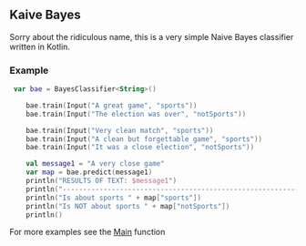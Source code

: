 Kaive Bayes
--------------

Sorry about the ridiculous name, this is a very simple Naive Bayes classifier written in Kotlin.

### Example

```kotlin
 var bae = BayesClassifier<String>()

    bae.train(Input("A great game", "sports"))
    bae.train(Input("The election was over", "notSports"))

    bae.train(Input("Very clean match", "sports"))
    bae.train(Input("A clean but forgettable game", "sports"))
    bae.train(Input("It was a close election", "notSports"))

    val message1 = "A very close game"
    var map = bae.predict(message1)
    println("RESULTS OF TEXT: $message1")
    println("------------------------------------------------------------------")
    println("Is about sports " + map["sports"])
    println("Is NOT about sports " + map["notSports"])
    println()
``` 

For more examples see the [Main](/src/main/kotlin/io/github/thanosfisherman/bayes/Main.kt) function